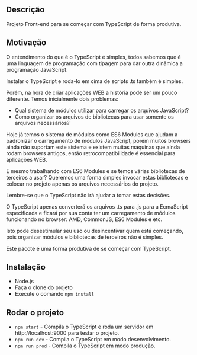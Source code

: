 ## Descrição

Projeto Front-end para se começar com TypeScript de forma produtiva.

## Motivação

O entendimento do que é o TypeScript é simples, todos sabemos que é uma linguagem de programação com tipagem 
para dar outra dinâmica a programação JavaScript.

Instalar o TypeScript e roda-lo em cima de scripts .ts também é simples.

Porém, na hora de criar aplicações WEB a história pode ser um pouco diferente. 
Temos inicialmente dois problemas:

* Qual sistema de módulos utilizar para carregar os arquivos JavaScript?
* Como organizar os arquivos de bibliotecas para usar somente os arquivos necessários?

Hoje já temos o sistema de módulos como ES6 Modules que ajudam a padronizar o carregamento de módulos JavaScript, 
porém muitos browsers ainda não suportam este sistema e existem muitas máquinas
que ainda rodam browsers antigos, então retrocompatibilidade é essencial para aplicações WEB.

E mesmo trabalhando com ES6 Modules e se temos várias bibliotecas de terceiros a usar? Queremos uma forma simples invocar estas bibliotecas
e colocar no projeto apenas os arquivos necessários do projeto.

Lembre-se que o TypeScript não irá ajudar a tomar estas decisões.

O TypeScript apenas converterá os arquivos .ts para .js para a EcmaScript especificada e 
ficará por sua conta ter um carregamento de módulos funcionando no browser: AMD, CommonJS, ES6 Modules e etc.

Isto pode desestimular seu uso ou desincentivar quem está começando, pois organizar módulos e bibliotecas de terceiros não é simples.

Este pacote é uma forma produtiva de se começar com TypeScript.

## Instalação

* Node.js
* Faça o clone do projeto
* Execute o comando ```npm install```

## Rodar o projeto

* ```npm start``` - Compila o TypeScript e roda um servidor em http://localhost:9000 para testar o projeto.
* ```npm run dev``` - Compila o TypeScript em modo desenvolvimento.
* ```npm run prod``` - Compila o TypeScript em modo produção.
